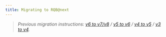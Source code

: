 ```yaml
---
title: Migrating to RQB@next
---
```


<!-- TODO: Use this link instead of the first one below if/when version 8 is released -->
<!-- - [v6 to v7](/docs/7/migrate) -->

> _Previous migration instructions: [v6 to v7/v8](/docs/migrate) / [v5 to v6](/docs/6/migrate) / [v4 to v5](/docs/5/migrate) / [v3 to v4](/docs/4/migrate)._
